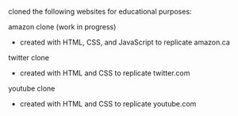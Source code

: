 cloned the following websites for educational purposes:

amazon clone (work in progress)
- created with HTML, CSS, and JavaScript to replicate amazon.ca

twitter clone 
- created with HTML and CSS to replicate twitter.com

youtube clone 
- created with HTML and CSS to replicate youtube.com
